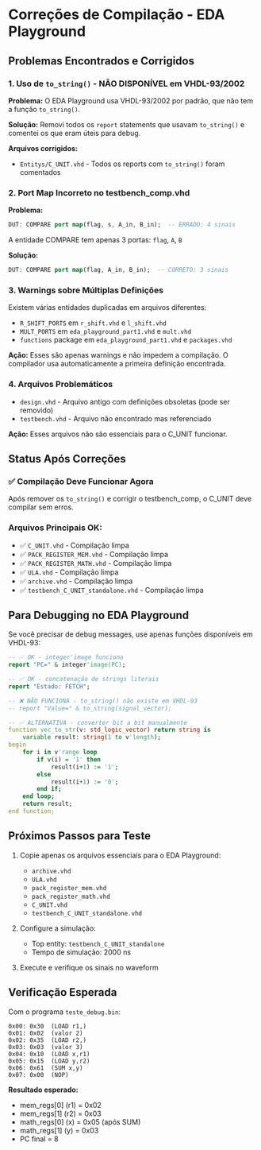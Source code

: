 # Correções de Compilação - EDA Playground

## Problemas Encontrados e Corrigidos

### 1. Uso de `to_string()` - NÃO DISPONÍVEL em VHDL-93/2002

**Problema:** O EDA Playground usa VHDL-93/2002 por padrão, que não tem a função `to_string()`.

**Solução:** Removi todos os `report` statements que usavam `to_string()` e comentei os que eram úteis para debug.

**Arquivos corrigidos:**
- `Entitys/C_UNIT.vhd` - Todos os reports com `to_string()` foram comentados

### 2. Port Map Incorreto no testbench_comp.vhd

**Problema:** 
```vhdl
DUT: COMPARE port map(flag, s, A_in, B_in);  -- ERRADO: 4 sinais
```

A entidade COMPARE tem apenas 3 portas: `flag`, `A`, `B`

**Solução:**
```vhdl
DUT: COMPARE port map(flag, A_in, B_in);  -- CORRETO: 3 sinais
```

### 3. Warnings sobre Múltiplas Definições

Existem várias entidades duplicadas em arquivos diferentes:
- `R_SHIFT_PORTS` em `r_shift.vhd` e `l_shift.vhd`
- `MULT_PORTS` em `eda_playground_part1.vhd` e `mult.vhd`
- `functions` package em `eda_playground_part1.vhd` e `packages.vhd`

**Ação:** Esses são apenas warnings e não impedem a compilação. O compilador usa automaticamente a primeira definição encontrada.

### 4. Arquivos Problemáticos

- `design.vhd` - Arquivo antigo com definições obsoletas (pode ser removido)
- `testbench.vhd` - Arquivo não encontrado mas referenciado

**Ação:** Esses arquivos não são essenciais para o C_UNIT funcionar.

## Status Após Correções

### ✅ Compilação Deve Funcionar Agora

Após remover os `to_string()` e corrigir o testbench_comp, o C_UNIT deve compilar sem erros.

### Arquivos Principais OK:
- ✅ `C_UNIT.vhd` - Compilação limpa
- ✅ `PACK_REGISTER_MEM.vhd` - Compilação limpa  
- ✅ `PACK_REGISTER_MATH.vhd` - Compilação limpa
- ✅ `ULA.vhd` - Compilação limpa
- ✅ `archive.vhd` - Compilação limpa
- ✅ `testbench_C_UNIT_standalone.vhd` - Compilação limpa

## Para Debugging no EDA Playground

Se você precisar de debug messages, use apenas funções disponíveis em VHDL-93:

```vhdl
-- ✅ OK - integer'image funciona
report "PC=" & integer'image(PC);

-- ✅ OK - concatenação de strings literais
report "Estado: FETCH";

-- ❌ NÃO FUNCIONA - to_string() não existe em VHDL-93
-- report "Value=" & to_string(signal_vector);

-- ✅ ALTERNATIVA - converter bit a bit manualmente
function vec_to_str(v: std_logic_vector) return string is
    variable result: string(1 to v'length);
begin
    for i in v'range loop
        if v(i) = '1' then
            result(i+1) := '1';
        else
            result(i+1) := '0';
        end if;
    end loop;
    return result;
end function;
```

## Próximos Passos para Teste

1. Copie apenas os arquivos essenciais para o EDA Playground:
   - `archive.vhd`
   - `ULA.vhd`
   - `pack_register_mem.vhd`
   - `pack_register_math.vhd`
   - `C_UNIT.vhd`
   - `testbench_C_UNIT_standalone.vhd`

2. Configure a simulação:
   - Top entity: `testbench_C_UNIT_standalone`
   - Tempo de simulação: 2000 ns

3. Execute e verifique os sinais no waveform

## Verificação Esperada

Com o programa `teste_debug.bin`:
```
0x00: 0x30  (LOAD r1,)
0x01: 0x02  (valor 2)
0x02: 0x35  (LOAD r2,)
0x03: 0x03  (valor 3)
0x04: 0x10  (LOAD x,r1)
0x05: 0x15  (LOAD y,r2)
0x06: 0x61  (SUM x,y)
0x07: 0x00  (NOP)
```

**Resultado esperado:**
- mem_regs[0] (r1) = 0x02
- mem_regs[1] (r2) = 0x03
- math_regs[0] (x) = 0x05 (após SUM)
- math_regs[1] (y) = 0x03
- PC final = 8
